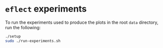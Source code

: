 # `eflect` experiments

To run the experiments used to produce the plots in the root `data` directory, run the following:

```bash
./setup
sudo ./run-experiments.sh
```
